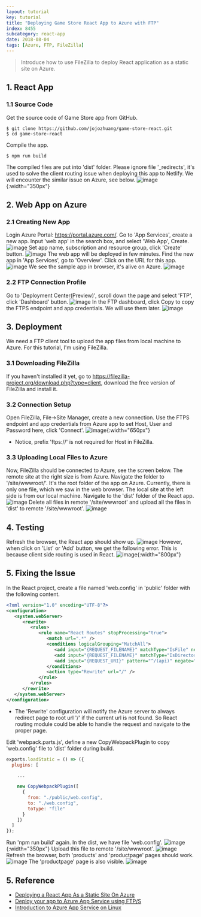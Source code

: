 ```yaml
---
layout: tutorial
key: tutorial
title: "Deploying Game Store React App to Azure with FTP"
index: 8455
subcategory: react-app
date: 2018-08-04
tags: [Azure, FTP, FileZilla]
---
```


> Introduce how to use FileZilla to deploy React application as a static site on Azure.

## 1. React App
### 1.1 Source Code
Get the source code of Game Store app from GitHub.
```raw
$ git clone https://github.com/jojozhuang/game-store-react.git
$ cd game-store-react
```
Compile the app.
```raw
$ npm run build
```
The compiled files are put into 'dist' folder. Please ignore file '\_redirects', it's used to solve the client routing issue when deploying this app to Netlify. We will encounter the similar issue on Azure, see below.
![image](/assets/images/frontend/8455/dist.png){:width="350px"}

## 2. Web App on Azure
### 2.1 Creating New App
Login Azure Portal: https://portal.azure.com/. Go to 'App Services', create a new app. Input 'web app' in the search box, and select 'Web App', Create.
![image](/assets/images/frontend/8455/webapp.png)
Set app name, subscription and resource group, click 'Create' button.
![image](/assets/images/frontend/8455/create.png)
The web app will be deployed in few minutes. Find the new app in 'App Services', go to 'Overview'. Click on the URL for this app.
![image](/assets/images/frontend/8455/url.png)
We see the sample app in browser, it's alive on Azure.
![image](/assets/images/frontend/8455/sampleapp.png)
### 2.2 FTP Connection Profile
Go to 'Deployment Center(Preview)', scroll down the page and select 'FTP', click 'Dashboard' button.
![image](/assets/images/frontend/8455/ftp_profile.png)
In the FTP dashboard, click Copy to copy the FTPS endpoint and app credentials. We will use them later.
![image](/assets/images/frontend/8455/ftp_credential.png)

## 3. Deployment
We need a FTP client tool to upload the app files from local machine to Azure. For this tutorial, I'm using FileZilla.
### 3.1 Downloading FileZilla
If you haven't installed it yet, go to https://filezilla-project.org/download.php?type=client, download the free version of FileZilla and install it.
### 3.2 Connection Setup
Open FileZilla, File->Site Manager, create a new connection. Use the FTPS endpoint and app credentials from Azure app to set Host, User and Password here, click 'Connect'.
![image](/assets/images/frontend/8455/ftp_connect.png){:width="650px"}
* Notice, prefix 'ftps://' is not required for Host in FileZilla.

### 3.3 Uploading Local Files to Azure
Now, FileZilla should be connected to Azure, see the screen below. The remote site at the right size is from Azure. Navigate the folder to '/site/wwwroot/'. It's the root folder of the app on Azure. Currently, there is only one file, which we saw in the web browser. The local site at the left side is from our local machine. Navigate to the 'dist' folder of the React app.
![image](/assets/images/frontend/8455/file_sync.png)
Delete all files in remote '/site/wwwroot' and upload all the files in 'dist' to remote '/site/wwwroot'.
![image](/assets/images/frontend/8455/upload.png)

## 4. Testing
Refresh the browser, the React app should show up.
![image](/assets/images/frontend/8455/deployed.png)
However, when click on 'List' or 'Add' button, we get the following error. This is because client side routing is used in React.
![image](/assets/images/frontend/8455/pagenotfound.png){:width="800px"}

## 5. Fixing the Issue
In the React project, create a file named 'web.config' in 'public' folder with the following content.
```xml
<?xml version="1.0" encoding="UTF-8"?>
<configuration>
   <system.webServer>
      <rewrite>
         <rules>
            <rule name="React Routes" stopProcessing="true">
               <match url=".*" />
               <conditions logicalGrouping="MatchAll">
                  <add input="{REQUEST_FILENAME}" matchType="IsFile" negate="true" />
                  <add input="{REQUEST_FILENAME}" matchType="IsDirectory" negate="true" />
                  <add input="{REQUEST_URI}" pattern="^/(api)" negate="true" />
               </conditions>
               <action type="Rewrite" url="/" />
            </rule>
         </rules>
      </rewrite>
   </system.webServer>
</configuration>
```
* The 'Rewrite' configuration will notify the Azure server to always redirect page to root url '/' if the current url is not found. So React routing module could be able to handle the request and navigate to the proper page.

Edit 'webpack.parts.js', define a new CopyWebpackPlugin to copy 'web.config' file to 'dist' folder during build.
```javascript
exports.loadStatic = () => ({
  plugins: [

    ...

    new CopyWebpackPlugin([
      {
        from: "./public/web.config",
        to: "./web.config",
        toType: "file"
      }
    ])
  ]
});
```
Run 'npm run build' again. In the dist, we have file 'web.config'.
![image](/assets/images/frontend/8455/webconfig.png){:width="350px"}
Upload this file to remote '/site/wwwroot'.
![image](/assets/images/frontend/8455/upload2.png)
Refresh the browser, both 'products' and 'productpage' pages should work.
![image](/assets/images/frontend/8455/products.png)
The 'productpage' page is also visible.
![image](/assets/images/frontend/8455/productpage.png)

## 5. Reference
* [Deploying a React App As a Static Site On Azure](https://burkeknowswords.com/deploying-create-react-app-as-a-static-site-on-azure-dd1330b215a5)
* [Deploy your app to Azure App Service using FTP/S](https://docs.microsoft.com/en-us/azure/app-service/app-service-deploy-ftp)
* [Introduction to Azure App Service on Linux](https://docs.microsoft.com/en-us/azure/app-service/containers/app-service-linux-intro)
